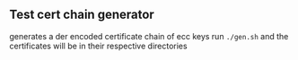 ## Test cert chain generator 

generates a der encoded certificate chain of ecc keys 
run `./gen.sh` and the certificates will be in their respective directories    
